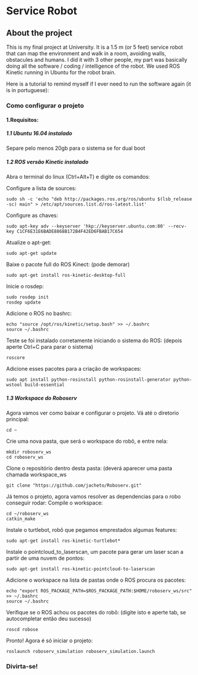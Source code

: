 # Service Robot

## About the project
This is my final project at University. It is a 1.5 m (or 5 feet) service robot that can map the environment and walk in a room, avoiding walls, obstacules and humans. I did it with 3 other people, my part was basically doing all the software / coding / intelligence of the robot. We used ROS Kinetic running in Ubuntu for the robot brain.

Here is a tutorial to remind myself if I ever need to run the software again (it is in portuguese):

### Como configurar o projeto

#### 1.Requisitos:
##### 1.1 Ubuntu 16.04 instalado
Separe pelo menos 20gb para o sistema se for dual boot

##### 1.2 ROS versão Kinetic instalado
Abra o terminal do linux (Ctrl+Alt+T) e digite os comandos:

Configure a lista de sources:

    sudo sh -c 'echo "deb http://packages.ros.org/ros/ubuntu $(lsb_release -sc) main" > /etc/apt/sources.list.d/ros-latest.list'

Configure as chaves:

    sudo apt-key adv --keyserver 'hkp://keyserver.ubuntu.com:80' --recv-key C1CF6E31E6BADE8868B172B4F42ED6FBAB17C654

Atualize o apt-get:

    sudo apt-get update
    
Baixe o pacote full do ROS Kinect: (pode demorar)
    
    sudo apt-get install ros-kinetic-desktop-full

Inicie o rosdep:

    sudo rosdep init
    rosdep update

Adicione o ROS no bashrc:

    echo "source /opt/ros/kinetic/setup.bash" >> ~/.bashrc
    source ~/.bashrc
    
Teste se foi instalado corretamente iniciando o sistema do ROS: (depois aperte Ctrl+C para parar o sistema)

    roscore
    
Adicione esses pacotes para a criação de workspaces:
    
    sudo apt install python-rosinstall python-rosinstall-generator python-wstool build-essential

##### 1.3 Workspace do Roboserv

Agora vamos ver como baixar e configurar o projeto.
Vá até o diretorio principal:
    
    cd ~
    
Crie uma nova pasta, que será o workspace do robô, e entre nela:

    mkdir roboserv_ws
    cd roboserv_ws

Clone o repositório dentro desta pasta: (deverá aparecer uma pasta chamada workspace_ws

    git clone "https://github.com/jacheto/Roboserv.git"

Já temos o projeto, agora vamos resolver as dependencias para o robo conseguir rodar:
Compile o workspace:
    
    cd ~/roboserv_ws
    catkin_make

Instale o turtlebot, robô que pegamos emprestados algumas features:

    sudo apt-get install ros-kinetic-turtlebot*

Instale o pointcloud_to_laserscan, um pacote para gerar um laser scan a partir de uma nuvem de pontos:

    sudo apt-get install ros-kinetic-pointcloud-to-laserscan
    
Adicione o workspace na lista de pastas onde o ROS procura os pacotes:
    
    echo "export ROS_PACKAGE_PATH=$ROS_PACKAGE_PATH:$HOME/roboserv_ws/src" >> ~/.bashrc
    source ~/.bashrc
    
Verifique se o ROS achou os pacotes do robô: (digite isto e aperte tab, se autocompletar então deu sucesso)

    roscd robose
    
Pronto! Agora é só iniciar o projeto:

    roslaunch roboserv_simulation roboserv_simulation.launch
    
### Divirta-se!
